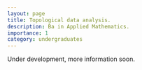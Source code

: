 ```yaml
---
layout: page
title: Topological data analysis.
description: Ba in Applied Mathematics. 
importance: 1
category: undergraduates
---
```


Under development, more information soon. 
